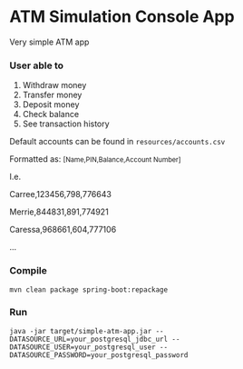 <h1>ATM Simulation Console App</h1>
<p>Very simple ATM app</p>
<h3>User able to</h3>
<ol>
    <li>Withdraw money</li>
    <li>Transfer money</li>
    <li>Deposit money</li>
    <li>Check balance</li>
    <li>See transaction history</li>
</ol>

<p>Default accounts can be found in <code>resources/accounts.csv</code></p>
<p>Formatted as: <small>[Name,PIN,Balance,Account Number]</small><p>
<p>I.e.</p>
<p>Carree,123456,798,776643</p>
<p>Merrie,844831,891,774921</p>
<p>Caressa,968661,604,777106</p>
<p>...</p>

<h3>Compile</h3>
<code>mvn clean package spring-boot:repackage</code>
<br>
<h3>Run</h3>
<code>java -jar target/simple-atm-app.jar --DATASOURCE_URL=your_postgresql_jdbc_url --DATASOURCE_USER=your_postgresql_user --DATASOURCE_PASSWORD=your_postgresql_password</code>
